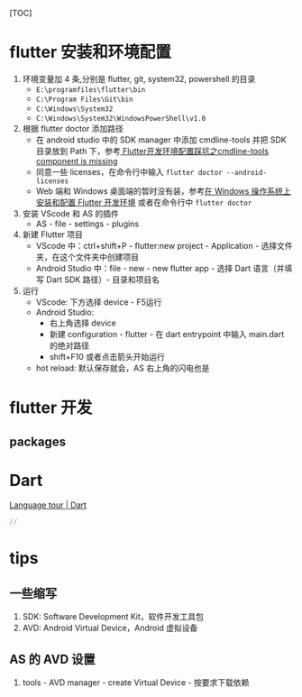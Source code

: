 [TOC]



# flutter 安装和环境配置



1. 环境变量加 4 条,分别是 flutter, git, system32, powershell 的目录 
    - `E:\programfiles\flutter\bin`
    - `C:\Program Files\Git\bin`
    - `C:\Windows\System32`
    - `C:\Windows\System32\WindowsPowerShell\v1.0`
2. 根据 flutter doctor 添加路径
    - 在 android studio 中的 SDK manager 中添加 cmdline-tools 并把 SDK 目录放到 Path 下，参考[ Flutter开发环境配置踩坑之cmdline-tools component is missing](https://blog.csdn.net/ZXHL_hxf/article/details/121208026)
    - 同意一些 licenses，在命令行中输入 `flutter doctor --android-licenses`
    - Web 端和 Windows 桌面端的暂时没有装，参考[在 Windows 操作系统上安装和配置 Flutter 开发环境](https://flutter.cn/docs/get-started/install/windows) 或者在命令行中 `flutter doctor`
3. 安装 VScode 和 AS 的插件
    - AS - file - settings - plugins
4. 新建 Flutter 项目
    - VScode 中：ctrl+shift+P - flutter:new project - Application - 选择文件夹，在这个文件夹中创建项目
    - Android Studio 中：file - new - new flutter app - 选择 Dart 语言（并填写 Dart SDK 路径）- 目录和项目名
5. 运行
    - VScode: 下方选择 device - F5运行
    - Android Studio: 
        - 右上角选择 device
        - 新建 configuration - flutter - 在 dart entrypoint 中输入 main.dart 的绝对路径
        - shift+F10 或者点击箭头开始运行
    - hot reload: 默认保存就会，AS 右上角的闪电也是





# flutter 开发

## packages



# Dart

[Language tour | Dart](https://dart.cn/guides/language/language-tour)

```dart
// 
```



# tips

## 一些缩写

1. SDK: Software Development Kit，软件开发工具包
2. AVD: Android Virtual Device，Android 虚拟设备

## AS 的 AVD 设置

1. tools - AVD manager - create Virtual Device - 按要求下载依赖